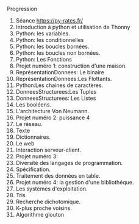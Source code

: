 Progression
1. Séance https://py-rates.fr/
2. Introduction à python et utilisation de Thonny
3. Python: les variables.
4. Python: les conditionnelles
5. Python: les boucles bornées.
6. Python: les boucles non bornées.
7. Python: Les Fonctions
8. Projet numéro 1: construction d'une maison.
9. ReprésentationDonnees: Le binaire
10.  ReprésentationDonnees:Les Flottants.
11. Python:Les chaines de caractères.
12. DonneesStructurees:Les Tuples
13. DonneesStructurees: Les Listes
14. Les booléens.
15. L'architecture Von Neumann.
16. Projet numéro 2: puissance 4
19. Le réseau.
20. Texte
21. Dictionnaires.
23. Le web
24. Interaction serveur-client.
25. Projet numéro 3:
26. Diversité des langages de programmation.
27. Spécification.
28. Traitement des données en table.
29. Projet numéro 4: la gestion d'une bibliothéque.
30. Les systèmes d'exploitation.
31. Tris
32. Recherche dichotomique.
33. K-plus proche voisins.
34. Algorithme glouton

